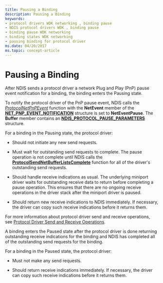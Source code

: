 ```yaml
---
title: Pausing a Binding
description: Pausing a Binding
keywords:
- protocol drivers WDK networking , binding pause
- NDIS protocol drivers WDK , binding pause
- binding pause WDK networking
- binding states WDK networking
- pausing binding for protocol driver
ms.date: 04/20/2017
ms.topic: concept-article
---
```


# Pausing a Binding





After NDIS sends a protocol driver a network Plug and Play (PnP) pause event notification for a binding, the binding enters the Pausing state.

To notify the protocol driver of the PnP pause event, NDIS calls the [*ProtocolNetPnPEvent*](/windows-hardware/drivers/ddi/ndis/nc-ndis-protocol_net_pnp_event) function with the **NetEvent** member of the [**NET\_PNP\_EVENT\_NOTIFICATION**](/windows-hardware/drivers/ddi/ndis/ns-ndis-_net_pnp_event_notification) structure is set to **NetEventPause**. The **Buffer** member contains an [**NDIS\_PROTOCOL\_PAUSE\_PARAMETERS**](/windows-hardware/drivers/ddi/ndis/ns-ndis-_ndis_protocol_pause_parameters) structure.

For a binding in the Pausing state, the protocol driver:

-   Should not initiate any new send requests.

-   Must wait for outstanding send requests to complete. The pause operation is not complete until NDIS calls the [**ProtocolSendNetBufferListsComplete**](/windows-hardware/drivers/ddi/ndis/nc-ndis-protocol_send_net_buffer_lists_complete) function for all of the driver's outstanding send requests.

-   Should handle receive indications as usual. The underlying miniport driver waits for outstanding receive data to return before completing a pause operation. This ensures that there are no ongoing receive operations in the driver stack after the miniport driver is paused.

-   Should return new receive indications to NDIS immediately. If necessary, the driver can copy such receive indications before it returns them.

For more information about protocol driver send and receive operations, see [Protocol Driver Send and Receive Operations](protocol-driver-send-and-receive-operations.md).

A binding enters the Paused state after the protocol driver is done returning outstanding receive indications for the binding and NDIS has completed all of the outstanding send requests for the binding.

For a binding in the Paused state, the protocol driver:

-   Must not make any send requests.

-   Should return receive indications immediately. If necessary, the driver can copy such receive indications before it returns them.

 

